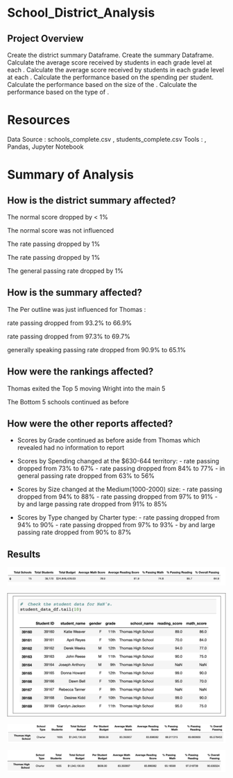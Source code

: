 # School_District_Analysis

## Project Overview

Create the district summary Dataframe.
Create the  summary Dataframe.
Calculate the average  score received by students in each grade level at each .
Calculate the average  score received by students in each grade level at each .
Calculate the  performance based on the spending per student.
Calculate the  performance based on the size of the .
Calculate the  performance based on the type of .

# Resources
Data Source : schools_complete.csv , students_complete.csv
Tools : , Pandas, Jupyter Notebook

# Summary of Analysis

  ## How is the district summary affected?

The normal score dropped by < 1% 

The normal score was not influenced 

The rate passing dropped by 1% 

The rate passing dropped by 1% 

The general passing rate dropped by 1%

  ## How is the  summary affected?

The Per outline was just influenced for Thomas : 

rate passing dropped from 93.2% to 66.9% 

rate passing dropped from 97.3% to 69.7% 

generally speaking passing rate dropped from 90.9% to 65.1%

  ## How were the  rankings affected?

Thomas exited the Top 5 moving Wright into the main 5 

The Bottom 5 schools continued as before

  ## How were the other reports affected?

- Scores by Grade continued as before aside from Thomas which revealed had no information to report 

- Scores by Spending changed at the $630-644 territory: - rate passing dropped from 73% to 67% - rate passing dropped from 84% to 77% - in general passing rate dropped from 63% to 56% 

- Scores by Size changed at the Medium(1000-2000) size: - rate passing dropped from 94% to 88% - rate passing dropped from 97% to 91% - by and large passing rate dropped from 91% to 85% 

- Scores by Type changed by Charter type: - rate passing dropped from 94% to 90% - rate passing dropped from 97% to 93% - by and large passing rate dropped from 90% to 87%
## Results 

   ![School_District_Analysis](School_District_Analysis.png.svg.png)
   
   ![School_District_Analysis](School_District_Analysis2.png.svg.png)
   
   ![School_District_Analysis](School_District_Analysis3.png.svg.png)
   
   ![School_District_Analysis](School_District_Analysis4.png.svg.png)
